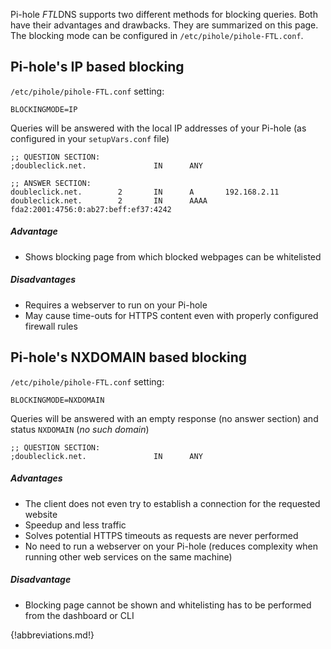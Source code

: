 Pi-hole *FTL*DNS supports two different methods for blocking queries. Both have their advantages and drawbacks. They are summarized on this page. The blocking mode can be configured in `/etc/pihole/pihole-FTL.conf`.

## Pi-hole's IP based blocking
`/etc/pihole/pihole-FTL.conf` setting:
```
BLOCKINGMODE=IP
```

Queries will be answered with the local IP addresses of your Pi-hole (as configured in your `setupVars.conf` file)
```
;; QUESTION SECTION:
;doubleclick.net.               IN      ANY

;; ANSWER SECTION:
doubleclick.net.        2       IN      A       192.168.2.11
doubleclick.net.        2       IN      AAAA    fda2:2001:4756:0:ab27:beff:ef37:4242
```

##### Advantage
- Shows blocking page from which blocked webpages can be whitelisted

##### Disadvantages
- Requires a webserver to run on your Pi-hole
- May cause time-outs for HTTPS content even with properly configured firewall rules

## Pi-hole's NXDOMAIN based blocking
`/etc/pihole/pihole-FTL.conf` setting:
```
BLOCKINGMODE=NXDOMAIN
```
Queries will be answered with an empty response (no answer section) and status `NXDOMAIN` (*no such domain*)
```
;; QUESTION SECTION:
;doubleclick.net.               IN      ANY
```

##### Advantages
- The client does not even try to establish a connection for the requested website
- Speedup and less traffic
- Solves potential HTTPS timeouts as requests are never performed
- No need to run a webserver on your Pi-hole (reduces complexity when running other web services on the same machine)

##### Disadvantage
- Blocking page cannot be shown and whitelisting has to be performed from the dashboard or CLI

{!abbreviations.md!}
